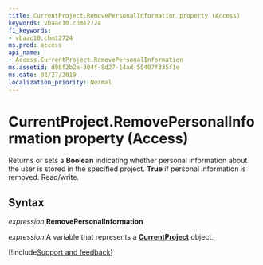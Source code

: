 ```yaml
---
title: CurrentProject.RemovePersonalInformation property (Access)
keywords: vbaac10.chm12724
f1_keywords:
- vbaac10.chm12724
ms.prod: access
api_name:
- Access.CurrentProject.RemovePersonalInformation
ms.assetid: d98f2b2a-304f-8d27-14ad-55407f335f1e
ms.date: 02/27/2019
localization_priority: Normal
---
```



# CurrentProject.RemovePersonalInformation property (Access)

Returns or sets a **Boolean** indicating whether personal information about the user is stored in the specified project. **True** if personal information is removed. Read/write.


## Syntax

_expression_.**RemovePersonalInformation**

_expression_ A variable that represents a **[CurrentProject](Access.CurrentProject.md)** object.




[!include[Support and feedback](~/includes/feedback-boilerplate.md)]